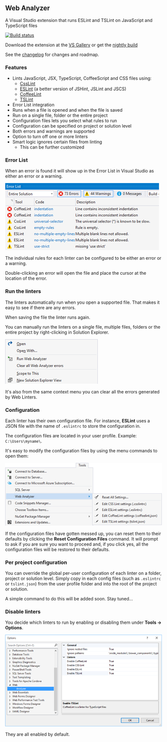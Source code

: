 ## Web Analyzer

A Visual Studio extension that runs ESLint and TSLint on JavaScript and
TypeScript files

[![Build status](https://ci.appveyor.com/api/projects/status/xloxugr3ql287juq?svg=true)](https://ci.appveyor.com/project/madskristensen/webanalyzer)

Download the extension at the
[VS Gallery](https://visualstudiogallery.msdn.microsoft.com/6edc26d4-47d8-4987-82ee-7c820d79be1d)
or get the
[nightly build](http://vsixgallery.com/extension/36bf2130-106e-40f2-89ff-a2bdac6be879/)

See the
[changelog](CHANGELOG.md)
for changes and roadmap.

### Features
- Lints JavaScript, JSX, TypeScript, CoffeeScript and CSS files using:
  - [CssLint](https://github.com/CSSLint/csslint/wiki)
  - [ESLint](http://eslint.org/) (a better version of JSHint, JSLint and JSCS)
  - [CoffeeLint](http://www.coffeelint.org/)
  - [TSLint](https://github.com/palantir/tslint)
- Error List integration
- Runs when a file is opened and when the file is saved
- Run on a single file, folder or the entire project
- Configuration files lets you select what rules to run
- Configuration can be specified on project or solution level
- Both errors and warnings are supported
- Option to turn off one or more linters
- Smart logic ignores certain files from linting
  - This can be further customized

### Error List
When an error is found it will show up in the Error List in
Visual Studio as either an error or a warning.

![Error list](art/errorlist.png)

The individual rules for each linter can be configured to be
either an error or a warning.

Double-clicking an error will open the file and place the
cursor at the location of the error.

### Run the linters
The linters automatically run when you open a supported file.
That makes it easy to see if there are any errors.

When saving the file the linter runs again.

You can manually run the linters on a single file, multiple files,
folders or the entire project by right-clicking in Solution
Explorer.

![Context menu](art/context-menu.png)

It's also from the same context menu you can clear all the
errors generated by Web Linters.

### Configuration
Each linter has their own configuration file. For instance,
**ESLint** uses a JSON file with the name of `.eslintrc` to
store the configuration in.

The configuration files are located
in your user profile. Example: `C:\Users\myname\`.

It's easy to modify the configuration files by using the
menu commands to open them:

![Tools menu](art/tools-menu.png)

If the configuration files have gotten messed up, you can reset
them to their defaults by clicking the
**Reset Configuration Files** command. It will prompt to ask
if you are sure you want to proceed and, if you click yes,
all the configuration files will be restored to their defaults.

### Per project configuration
You can override the global per-user configuration of each
linter on a folder, project or solution level. Simply copy
in each config files (such as `.eslintrc` or `tslint.json`)
from the user profile folder and into the root of the project
or solution.

A simple command to do this will be added soon. Stay tuned...

### Disable linters
You decide which linters to run by enabling or disabling them
under **Tools -> Options**.

![Options](art/options.png)

They are all enabled by default.